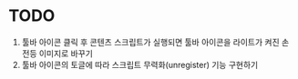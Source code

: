 # TODO

1. 툴바 아이콘 클릭 후 콘텐츠 스크립트가 실행되면 툴바 아이콘을 라이트가 켜진 손전등 이미지로 바꾸기
2. 툴바 아이콘의 토글에 따라 스크립트 무력화(unregister) 기능 구현하기
